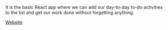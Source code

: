 
It is the basic React app where we can add our day-to-day to-do activities to the list and get our work done without forgetting anything.

[Website](https://todos-list-23.netlify.app/)
